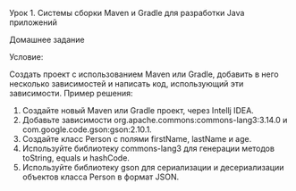 Урок 1. Системы сборки Maven и Gradle для разработки Java приложений

Домашнее задание

Условие:

Создать проект с использованием Maven или Gradle, добавить в него несколько зависимостей и написать код, использующий эти зависимости.
Пример решения:
1. Создайте новый Maven или Gradle проект, через Intellj IDEA.
2. Добавьте зависимости org.apache.commons:commons-lang3:3.14.0 и com.google.code.gson:gson:2.10.1.
3. Создайте класс Person с полями firstName, lastName и age.
4. Используйте библиотеку commons-lang3 для генерации методов toString, equals и hashCode.
5. Используйте библиотеку gson для сериализации и десериализации объектов класса Person в формат JSON.
